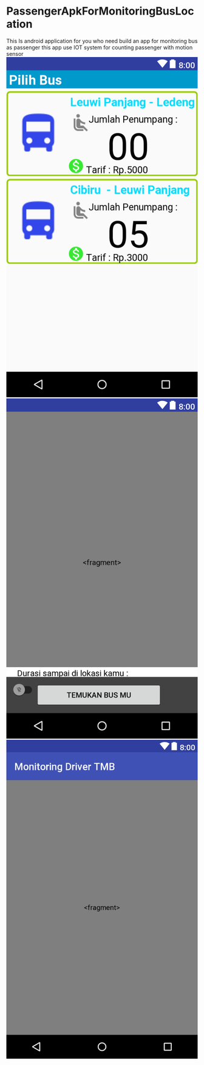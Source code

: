 # PassengerApkForMonitoringBusLocation
This Is android application for you who need build an app for monitoring bus as passenger
this app use IOT system for counting passenger with motion sensor
![alt tag](https://github.com/exp-technology/PassengerApkForMonitoringBusLocation/blob/master/Monitoring_damri.png?raw=true)
![alt tag](https://github.com/exp-technology/PassengerApkForMonitoringBusLocation/blob/master/Monitoring_damri2.png?raw=true)
![alt tag](https://github.com/exp-technology/PassengerApkForMonitoringBusLocation/blob/master/driver_damri.png?raw=true)
